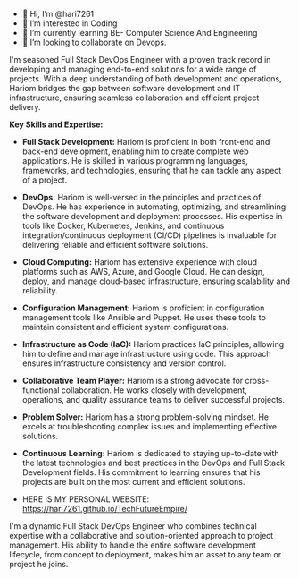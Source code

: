 - 👋 Hi, I’m @hari7261
- 👀 I’m interested in Coding 
- 🌱 I’m currently learning BE- Computer Science And Engineering
- 💞️ I’m looking to collaborate on Devops.



I'm seasoned Full Stack DevOps Engineer with a proven track record in developing and managing end-to-end solutions for a wide range of projects. With a deep understanding of both development and operations, Hariom bridges the gap between software development and IT infrastructure, ensuring seamless collaboration and efficient project delivery.

**Key Skills and Expertise:**

- **Full Stack Development:** Hariom is proficient in both front-end and back-end development, enabling him to create complete web applications. He is skilled in various programming languages, frameworks, and technologies, ensuring that he can tackle any aspect of a project.

- **DevOps:** Hariom is well-versed in the principles and practices of DevOps. He has experience in automating, optimizing, and streamlining the software development and deployment processes. His expertise in tools like Docker, Kubernetes, Jenkins, and continuous integration/continuous deployment (CI/CD) pipelines is invaluable for delivering reliable and efficient software solutions.

- **Cloud Computing:** Hariom has extensive experience with cloud platforms such as AWS, Azure, and Google Cloud. He can design, deploy, and manage cloud-based infrastructure, ensuring scalability and reliability.

- **Configuration Management:** Hariom is proficient in configuration management tools like Ansible and Puppet. He uses these tools to maintain consistent and efficient system configurations.

- **Infrastructure as Code (IaC):** Hariom practices IaC principles, allowing him to define and manage infrastructure using code. This approach ensures infrastructure consistency and version control.

- **Collaborative Team Player:** Hariom is a strong advocate for cross-functional collaboration. He works closely with development, operations, and quality assurance teams to deliver successful projects.

- **Problem Solver:** Hariom has a strong problem-solving mindset. He excels at troubleshooting complex issues and implementing effective solutions.

- **Continuous Learning:** Hariom is dedicated to staying up-to-date with the latest technologies and best practices in the DevOps and Full Stack Development fields. His commitment to learning ensures that his projects are built on the most current and efficient solutions.
- HERE IS MY PERSONAL WEBSITE: https://hari7261.github.io/TechFutureEmpire/

I'm a dynamic Full Stack DevOps Engineer who combines technical expertise with a collaborative and solution-oriented approach to project management. His ability to handle the entire software development lifecycle, from concept to deployment, makes him an asset to any team or project he joins.
